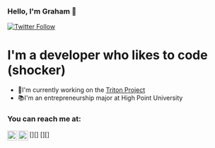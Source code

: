 ### Hello, I'm Graham 👋   
[![Twitter Follow](https://img.shields.io/twitter/follow/GrahamAtlee?color=1DA1F2&logo=twitter&style=for-the-badge)](https://twitter.com/GrahamAtlee)

# I'm a developer who likes to code (shocker)
* 👷I'm currently working on the <a href="https://leap-27.github.io/TritonProject-Guide/">Triton Project</a>
* 📚I'm an entrepreneurship major at High Point University

### You can reach me at:
[<img align="left" alt="GrahamAtlee | Twitter" width="22px" src="https://cdn.jsdelivr.net/npm/simple-icons@v3/icons/twitter.svg" />][<a href="https://twitter.com/GrahamAtlee"></a>]
[<img align="left" alt="Graham Atlee | LinkedIn" width="22px" src="https://cdn.jsdelivr.net/npm/simple-icons@v3/icons/linkedin.svg" />][<a href="https://www.linkedin.com/in/grahamatlee/"></a>]
